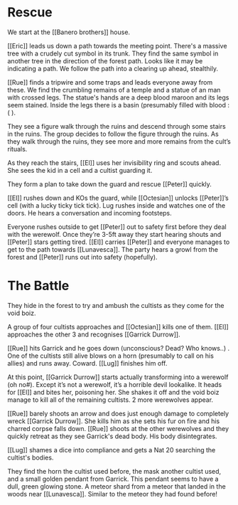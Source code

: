 # Rescue
We start at the [[Banero brothers]] house.

[[Eric]] leads us down a path towards the meeting point. There's a massive tree with a crudely cut symbol in its trunk. They find the same symbol in another tree in the direction of the forest path. Looks like it may be indicating a path. We follow the path into a clearing up ahead, stealthily.

[[Rue]] finds a tripwire and some traps and leads everyone away from these. We find the crumbling remains of a temple and a statue of an man with crossed legs. The statue's hands are a deep blood maroon and its legs seem stained. Inside the legs there is a basin (presumably filled with blood :( ).

They see a figure walk through the ruins and descend through some stairs in the ruins. The group decides to follow the figure through the ruins. As they walk through the ruins, they see more and more remains from the cult’s rituals.

As they reach the stairs, [[El]] uses her invisibility ring and scouts ahead. She sees the kid in a cell and a cultist guarding it.

They form a plan to take down the guard and rescue [[Peter]] quickly.

[[El]] rushes down and KOs the guard, while [[Octesian]] unlocks [[Peter]]’s cell (with a lucky ticky tick tick). Lug rushes inside and watches one of the doors. He hears a conversation and incoming footsteps.

Everyone rushes outside to get [[Peter]] out to safety first before they deal with the werewolf. Once they’re 3-5ft away they start hearing shouts and [[Peter]] stars getting tired. [[El]] carries [[Peter]] and everyone manages to get to the path towards [[Lunavesca]]. The party hears a growl from the forest and [[Peter]] runs out into safety (hopefully).
# The Battle
They hide in the forest to try and ambush the cultists as they come for the void boiz.

A group of four cultists approaches and [[Octesian]] kills one of them. [[El]] approaches the other 3 and recognises [[Garrick Durrow]].

[[Rue]] hits Garrick and he goes down (unconscious? Dead? Who knows..) . One of the cultists still alive blows on a horn (presumably to call on his allies) and runs away. Coward. [[Lug]] finishes him off.

At this point, [[Garrick Durrow]] starts actually transforming into a werewolf (oh no#). Except it’s not a werewolf, it’s a horrible devil lookalike. It heads for [[El]] and bites her, poisoning her. She shakes it off and the void boiz manage to kill all of the remaining cultists. 2 more werewolves appear.

[[Rue]] barely shoots an arrow and does just enough damage to completely wreck [[Garrick Durrow]]. She kills him as she sets his fur on fire and his charred corpse falls down.
[[Rue]] shoots at the other werewolves and they quickly retreat as they see Garrick's dead body. His body disintegrates.

[[Lug]] shames a dice into compliance and gets a Nat 20 searching the cultist's bodies.

They find the horn the cultist used before, the mask another cultist used, and a small golden pendant from Garrick. This pendant seems to have a dull, green glowing stone. A meteor shard from a meteor that landed in the woods near [[Lunavesca]]. Similar to the meteor they had found before!